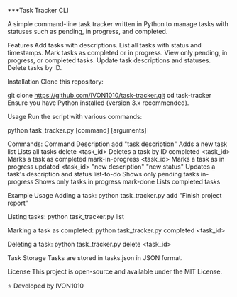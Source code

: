 ***Task Tracker CLI

A simple command-line task tracker written in Python to manage tasks with statuses such as pending, in progress, and completed.

Features
Add tasks with descriptions.
List all tasks with status and timestamps.
Mark tasks as completed or in progress.
View only pending, in progress, or completed tasks.
Update task descriptions and statuses.
Delete tasks by ID.

Installation
Clone this repository:

git clone https://github.com/IVON1010/task-tracker.git
cd task-tracker
Ensure you have Python installed (version 3.x recommended).

Usage
Run the script with various commands:

python task_tracker.py [command] [arguments]

Commands:
Command	Description
add "task description"	Adds a new task
list	Lists all tasks
delete <task_id>	Deletes a task by ID
completed <task_id>	Marks a task as completed
mark-in-progress <task_id>	Marks a task as in progress
updated <task_id> "new description" "new status"	Updates a task's description and status
list-to-do	Shows only pending tasks
in-progress	Shows only tasks in progress
mark-done	Lists completed tasks

Example Usage
Adding a task:
python task_tracker.py add "Finish project report"

Listing tasks:
python task_tracker.py list

Marking a task as completed:
python task_tracker.py completed <task_id>

Deleting a task:
python task_tracker.py delete <task_id>

Task Storage
Tasks are stored in tasks.json in JSON format.

License
This project is open-source and available under the MIT License.

⭐ Developed by IVON1010

